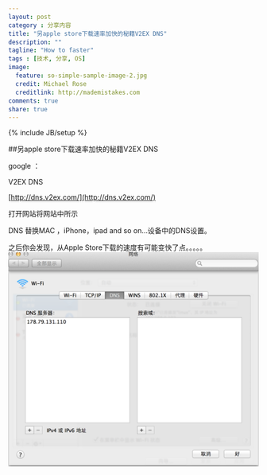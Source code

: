 ```yaml
---
layout: post
category : 分享内容 
title: "另apple store下载速率加快的秘籍V2EX DNS"
description: ""
tagline: "How to faster"
tags : [技术, 分享, OS]
image:
  feature: so-simple-sample-image-2.jpg
  credit: Michael Rose
  creditlink: http://mademistakes.com
comments: true
share: true
---
```

{% include JB/setup %}

##另apple store下载速率加快的秘籍V2EX DNS 

google ：

V2EX DNS

[http://dns.v2ex.com/](http://dns.v2ex.com/)

打开网站将网站中所示

DNS 替换MAC ，iPhone，ipad and so on...设备中的DNS设置。

之后你会发现，从Apple Store下载的速度有可能变快了点。。。。。
![alt text](/images/dns.png)

